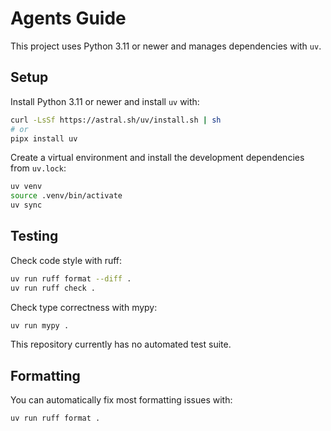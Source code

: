 # Agents Guide

This project uses Python 3.11 or newer and manages dependencies with `uv`.

## Setup

Install Python 3.11 or newer and install `uv` with:

```sh
curl -LsSf https://astral.sh/uv/install.sh | sh
# or
pipx install uv
```

Create a virtual environment and install the development dependencies from
`uv.lock`:

```sh
uv venv
source .venv/bin/activate
uv sync
```

## Testing

Check code style with ruff:

```sh
uv run ruff format --diff .
uv run ruff check .
```

Check type correctness with mypy:

```sh
uv run mypy .
```

This repository currently has no automated test suite.

## Formatting

You can automatically fix most formatting issues with:

```sh
uv run ruff format .
```
